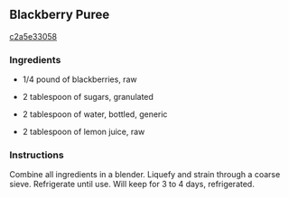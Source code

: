 ## Blackberry Puree

[c2a5e33058](http://www.epicurious.com/recipes/food/views/blackberry-puree-390771)

### Ingredients

 - 1/4 pound of blackberries, raw

 - 2 tablespoon of sugars, granulated

 - 2 tablespoon of water, bottled, generic

 - 2 tablespoon of lemon juice, raw

### Instructions

Combine all ingredients in a blender. Liquefy and strain through a coarse sieve. Refrigerate until use. Will keep for 3 to 4 days, refrigerated.
